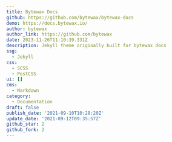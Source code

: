 ```yaml
---
title: Bytewax Docs
github: https://github.com/bytewax/bytewax-docs
demo: https://docs.bytewax.io/
author: bytewax
author_link: https://github.com/bytewax
date: 2023-11-26T11:10:39.331Z
description: Jekyll theme originally built for bytewax docs
ssg:
  - Jekyll
css:
  - SCSS
  - PostCSS
ui: []
cms:
  - Markdown
category:
  - Documentation
draft: false
publish_date: '2021-09-10T10:28:20Z'
update_date: '2021-09-12T09:35:57Z'
github_star: 2
github_fork: 2
---
```

